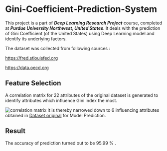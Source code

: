 # Gini-Coefficient-Prediction-System
This project is a part of ***Deep Learning Research Project*** course, completed at ***Purdue University Northwest, United States***.
It deals with the prediction of Gini Coefficient (of the United States) using Deep Learning model and identify its underlying factors.

The dataset was collected from following sources :

https://fred.stlouisfed.org

https://data.oecd.org

## Feature Selection
A correlation matrix for 22 attributes of the original dataset is generated to identify attributes which influence Gini index the most.

![correlation matrix](https://user-images.githubusercontent.com/64524646/227861810-946b1674-76d5-4e36-b15b-a9daa7ceab70.jpg)
It is thereby narrowed down to 6 influencing attributes obtained in [Dataset original](https://github.com/adith20/Gini-Coefficient-Prediction-System/blob/main/Dataset%20original.csv) for Model Prediction.

## Result
The accuracy of prediction turned out to be 95.99 % .

